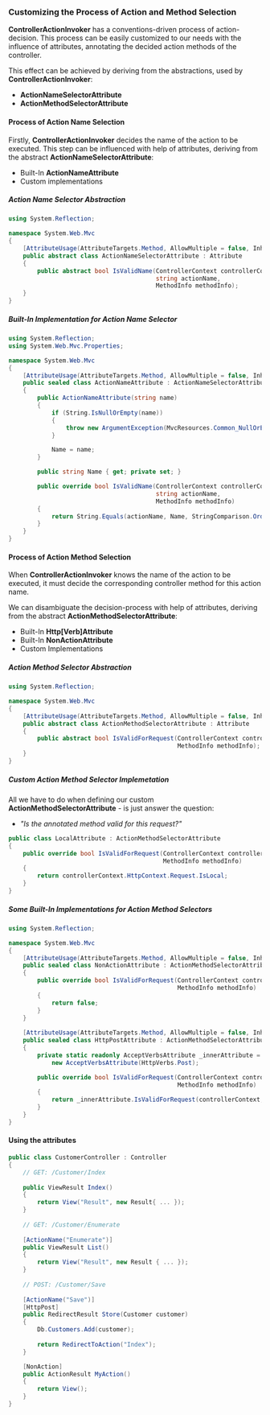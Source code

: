### Customizing the Process of Action and Method Selection

__ControllerActionInvoker__ has a conventions-driven process of action-decision. This process can be easily customized to our needs with the influenсe of attributes, annotating the decided action methods of the controller.

This effect can be achieved by deriving from the abstractions, used by __ControllerActionInvoker__:
* __ActionNameSelectorAttribute__
* __ActionMethodSelectorAttribute__

#### Process of Action Name Selection

Firstly, __ControllerActionInvoker__ decides the name of the action to be executed. This step can be influenсed with help of attributes, deriving from the abstract __ActionNameSelectorAttribute__:
* Built-In __ActionNameAttribute__
* Custom implementations

##### Action Name Selector Abstraction

``` csharp
using System.Reflection;

namespace System.Web.Mvc
{
    [AttributeUsage(AttributeTargets.Method, AllowMultiple = false, Inherited = true)]
    public abstract class ActionNameSelectorAttribute : Attribute
    {
        public abstract bool IsValidName(ControllerContext controllerContext, 
                                         string actionName, 
                                         MethodInfo methodInfo);
    }
}
```

##### Built-In Implementation for Action Name Selector

```csharp
using System.Reflection;
using System.Web.Mvc.Properties;

namespace System.Web.Mvc
{
    [AttributeUsage(AttributeTargets.Method, AllowMultiple = false, Inherited = true)]
    public sealed class ActionNameAttribute : ActionNameSelectorAttribute
    {
        public ActionNameAttribute(string name)
        {
            if (String.IsNullOrEmpty(name))
            {
                throw new ArgumentException(MvcResources.Common_NullOrEmpty, "name");
            }

            Name = name;
        }

        public string Name { get; private set; }

        public override bool IsValidName(ControllerContext controllerContext, 
                                         string actionName, 
                                         MethodInfo methodInfo)
        {
            return String.Equals(actionName, Name, StringComparison.OrdinalIgnoreCase);
        }
    }
}
```

#### Process of Action Method Selection

When __ControllerActionInvoker__ knows the name of the action to be executed, it must decide the corresponding controller method for this action name.

We can disambiguate the decision-process with help of attributes, deriving from the abstract __ActionMethodSelectorAttribute__:
* Built-In __Http[Verb]Attribute__
* Built-In __NonActionAttribute__
* Custom Implementations

##### Action Method Selector Abstraction

```csharp
using System.Reflection;

namespace System.Web.Mvc
{
    [AttributeUsage(AttributeTargets.Method, AllowMultiple = false, Inherited = true)]
    public abstract class ActionMethodSelectorAttribute : Attribute
    {
        public abstract bool IsValidForRequest(ControllerContext controllerContext,
                                               MethodInfo methodInfo);
    }
}
```

##### Custom Action Method Selector Implemetation

All we have to do when defining our custom __ActionMethodSelectorAttribute__ - is just answer the question:
* _"Is the annotated method valid for this request?"_

``` csharp
public class LocalAttribute : ActionMethodSelectorAttribute
{
    public override bool IsValidForRequest(ControllerContext controllerContext,
                                           MethodInfo methodInfo)
    {
        return controllerContext.HttpContext.Request.IsLocal;
    }
}
```

##### Some Built-In Implementations for Action Method Selectors

``` csharp
using System.Reflection;

namespace System.Web.Mvc
{
    [AttributeUsage(AttributeTargets.Method, AllowMultiple = false, Inherited = true)]
    public sealed class NonActionAttribute : ActionMethodSelectorAttribute
    {
        public override bool IsValidForRequest(ControllerContext controllerContext, 
                                               MethodInfo methodInfo)
        {
            return false;
        }
    }
    
    [AttributeUsage(AttributeTargets.Method, AllowMultiple = false, Inherited = true)]
    public sealed class HttpPostAttribute : ActionMethodSelectorAttribute
    {
        private static readonly AcceptVerbsAttribute _innerAttribute = 
            new AcceptVerbsAttribute(HttpVerbs.Post);

        public override bool IsValidForRequest(ControllerContext controllerContext, 
                                               MethodInfo methodInfo)
        {
            return _innerAttribute.IsValidForRequest(controllerContext, methodInfo);
        }
    }
}
```

#### Using the attributes

```csharp
public class CustomerController : Controller 
{
    // GET: /Customer/Index
    
    public ViewResult Index()
    {
        return View("Result", new Result{ ... });
    }
    
    // GET: /Customer/Enumerate
    
    [ActionName("Enumerate")]
    public ViewResult List()
    {
        return View("Result", new Result { ... });
    }
    
    // POST: /Customer/Save
    
    [ActionName("Save")]
    [HttpPost]
    public RedirectResult Store(Customer customer)
    {
        Db.Customers.Add(customer);
        
        return RedirectToAction("Index");
    }

    [NonAction]
    public ActionResult MyAction()
    {
        return View();
    }
}
```
